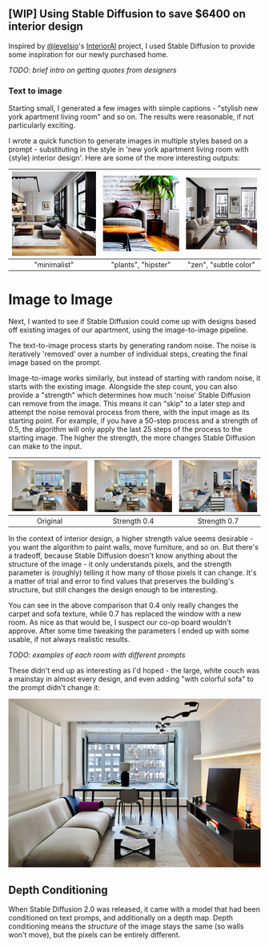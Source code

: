 ## \[WIP\] Using Stable Diffusion to save $6400 on interior design

Inspired by [@levelsio](https://twitter.com/levelsio)'s [InteriorAI](https://interiorai.com/) project, I used Stable Diffusion to provide some inspiration for our newly purchased home.

_TODO: brief intro on getting quotes from designers_

### Text to image

Starting small, I generated a few images with simple captions - "stylish new york apartment living room" and so on. The results were reasonable, if not particularly exciting.

I wrote a quick function to generate images in multiple styles based on a prompt - substituting in the style in 'new york apartment living room with {style} interior design'. Here are some of the more interesting outputs:

| ![Generated 'minimalist' interior design image](/docs/assets/images/interior-design/plain-prompt.jpg) | ![Generated 'hipster', 'plants' interior design image](/docs/assets/images/interior-design/plain-prompt-2.png) | ![Generated 'zen', 'subtle color' interior design image](/docs/assets/images/interior-design/plain-prompt-3.jpg) |
| :---: | :---: | :---: |
| "minimalist" | "plants", "hipster" | "zen", "subtle color" |

# Image to Image

Next, I wanted to see if Stable Diffusion could come up with designs based off existing images of our apartment, using the image-to-image pipeline.

The text-to-image process starts by generating random noise. The noise is iteratively 'removed' over a number of individual steps, creating the final image based on the prompt.

Image-to-image works similarly, but instead of starting with random noise, it starts with the existing image. Alongside the step count, you can also provide a "strength" which determines how much 'noise' Stable Diffusion can remove from the image. This means it can "skip" to a later step and attempt the noise removal process from there, with the input image as its starting point. For example, if you have a 50-step process and a strength of 0.5, the algorithm will only apply the last 25 steps of the process to the starting image. The higher the strength, the more changes Stable Diffusion can make to the input.

| ![Original](/docs/assets/images/interior-design/original.png) | ![Strength 0.4](/docs/assets/images/interior-design/living-bohemian-strength-0-35.png) | ![Strength 0.7](/docs/assets/images/interior-design/living-bohemian-strength-0-7.png) |
| :---: | :---: | :---: |
| Original | Strength 0.4 | Strength 0.7 |

In the context of interior design, a higher strength value seems desirable - you want the algorithm to paint walls, move furniture, and so on. But there's a tradeoff, because Stable Diffusion doesn't know anything about the structure of the image - it only understands pixels, and the strength parameter is (roughly) telling it how many of those pixels it can change. It's a matter of trial and error to find values that preserves the building's structure, but still changes the design enough to be interesting.

You can see in the above comparison that 0.4 only really changes the carpet and sofa texture, while 0.7 has replaced the window with a new room. As nice as that would be, I suspect our co-op board wouldn't approve. After some time tweaking the parameters I ended up with some usable, if not always realistic results.

_TODO: examples of each room with different prompts_

These didn't end up as interesting as I'd hoped - the large, white couch was a mainstay in almost every design, and even adding "with colorful sofa" to the prompt didn't change it:

![colourful sofa](/docs/assets/images/interior-design/colorful-sofa.png)

## Depth Conditioning

When Stable Diffusion 2.0 was released, it came with a model that had been conditioned on text promps, and additionally on a depth map. Depth conditioning means the _structure_ of the image stays the same (so walls won't move), but the pixels can be entirely different.
